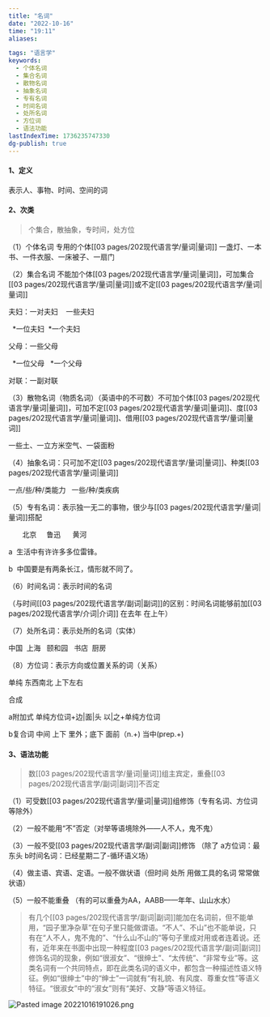 ```yaml
---
title: "名词"
date: "2022-10-16"
time: "19:11"
aliases:

tags: "语言学"
keywords:
  - 个体名词
  - 集合名词
  - 散物名词
  - 抽象名词
  - 专有名词
  - 时间名词
  - 处所名词
  - 方位词
  - 语法功能
lastIndexTime: 1736235747330
dg-publish: true
---
```


#### 1、定义

表示人、事物、时间、空间的词

#### 2、次类
> 个集合，散抽象，专时间，处方位

（1）个体名词 专用的个体[[03 pages/202现代语言学/量词\|量词]] 一盏灯、一本书、一件衣服、一床被子、一扇门

（2）集合名词 不能加个体[[03 pages/202现代语言学/量词\|量词]]，可加集合[[03 pages/202现代语言学/量词\|量词]]或不定[[03 pages/202现代语言学/量词\|量词]]

夫妇：一对夫妇    一些夫妇 

  *一位夫妇  *一个夫妇

父母：一些父母 

  *一位父母   *一个父母

对联：一副对联

（3）散物名词（物质名词）（英语中的不可数）不可加个体[[03 pages/202现代语言学/量词\|量词]]，可加不定[[03 pages/202现代语言学/量词\|量词]]、度[[03 pages/202现代语言学/量词\|量词]]、借用[[03 pages/202现代语言学/量词\|量词]]

一些土、一立方米空气、一袋面粉

（4）抽象名词：只可加不定[[03 pages/202现代语言学/量词\|量词]]、种类[[03 pages/202现代语言学/量词\|量词]]

一点/些/种/类能力   一些/种/类疾病

（5）专有名词：表示独一无二的事物，很少与[[03 pages/202现代语言学/量词\|量词]]搭配

       北京     鲁迅      黄河

a  生活中有许许多多位雷锋。

b  中国要是有两条长江，情形就不同了。

（6）时间名词：表示时间的名词

（与时间[[03 pages/202现代语言学/副词\|副词]]的区别：时间名词能够前加[[03 pages/202现代语言学/介词\|介词]] 在去年 在上午）

（7）处所名词：表示处所的名词（实体）

中国  上海   颐和园   书店  厨房

（8）方位词：表示方向或位置关系的词（关系）

单纯 东西南北 上下左右

合成

a附加式 单纯方位词+边|面|头 以|之+单纯方位词

b复合词 中间 上下 里外；底下 面前（n.+) 当中(prep.+)

#### 3、语法功能
> 数[[03 pages/202现代语言学/量词\|量词]]组主宾定，重叠[[03 pages/202现代语言学/副词\|副词]]不否定

（1）可受数[[03 pages/202现代语言学/量词\|量词]]组修饰（专有名词、方位词等除外）

（2）一般不能用“不”否定（对举等语境除外——人不人，鬼不鬼）

（3）一般不受[[03 pages/202现代语言学/副词\|副词]]修饰 （除了 a方位词：最东头 b时间名词：已经星期二了-循环语义场）

（4）做主语、宾语、定语。一般不做状语（但时间 处所 用做工具的名词 常常做状语）

（5）一般不能重叠 （有的可以重叠为AA，AABB——年年、山山水水）

> 有几个[[03 pages/202现代语言学/副词\|副词]]能加在名词前，但不能单用，“园子里净杂草”在句子里只能做谓语。“不人”、不山”也不能单说，只有在“人不人，鬼不鬼的”、“什么山不山的”等句子里成对用或者连着说。还有，近年来在书面中出现一种程度[[03 pages/202现代语言学/副词\|副词]]修饰名词的现象，例如“很淑女”、“很绅土”、“太传统”、“非常专业”等。这类名词有一个共同特点，即在此类名词的语义中，都包含一种描述性语义特征。例如“很绅士”中的“绅士”一词就有“有礼貌、有风度、尊重女性”等语义特征。“很淑女”中的“淑女”则有“美好、文静”等语义特征。


![Pasted image 20221016191026.png](/img/user/09%20settings/Z%20attachment/Pasted%20image%2020221016191026.png)